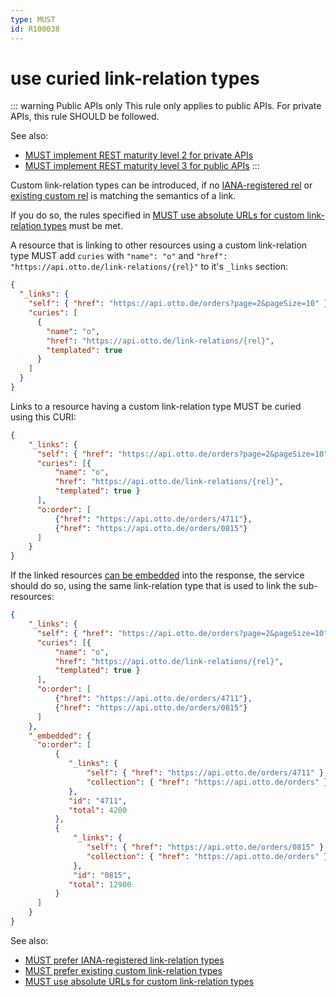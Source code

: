 ```yaml
---
type: MUST
id: R100038
---
```


# use curied link-relation types

::: warning Public APIs only
This rule only applies to public APIs. For private APIs, this rule SHOULD be followed.

See also:

- [MUST implement REST maturity level 2 for private APIs](../050_hypermedia/1010_must-implement-rest-maturity-level-2-for-private-apis.md)
- [MUST implement REST maturity level 3 for public APIs](../050_hypermedia/1020_must-implement-rest-maturity-level-3-for-public-apis.md)
  :::

Custom link-relation types can be introduced, if no [IANA-registered rel](./3020_must-prefer-registered-rels.md) or
[existing custom rel](./3010_must-prefer-existing-custom-rels.md) is matching the semantics of a link.

If you do so, the rules specified in [MUST use absolute URLs for custom link-relation types](./3030_must-use-absolute-urls-for-custom-rels.md)
must be met.

A resource that is linking to other resources using a custom link-relation type MUST add `curies` with `"name": "o"`
and `"href": "https://api.otto.de/link-relations/{rel}"` to it's
`_links` section:

```json
{
  "_links": {
    "self": { "href": "https://api.otto.de/orders?page=2&pageSize=10" },
    "curies": [
      {
        "name": "o",
        "href": "https://api.otto.de/link-relations/{rel}",
        "templated": true
      }
    ]
  }
}
```

Links to a resource having a custom link-relation type MUST be curied using this CURI:

```json
{
    "_links": {
      "self": { "href": "https://api.otto.de/orders?page=2&pageSize=10" },
      "curies": [{ 
          "name": "o", 
          "href": "https://api.otto.de/link-relations/{rel}", 
          "templated": true }
      ],
      "o:order": [
          {"href": "https://api.otto.de/orders/4711"},
          {"href": "https://api.otto.de/orders/0815"}
      ]
    }
}
```

If the linked resources [can be embedded](../040_resources/3010_should-embed-sub-resources.md) into the response, the 
service should do so, using the same link-relation type that is used to link the sub-resources:

```json
{
    "_links": {
      "self": { "href": "https://api.otto.de/orders?page=2&pageSize=10" },
      "curies": [{ 
          "name": "o", 
          "href": "https://api.otto.de/link-relations/{rel}", 
          "templated": true }
      ],
      "o:order": [
          {"href": "https://api.otto.de/orders/4711"},
          {"href": "https://api.otto.de/orders/0815"}
      ]
    },
    "_embedded": {
      "o:order": [
          {
             "_links": {
                 "self": { "href": "https://api.otto.de/orders/4711" },
                 "collection": { "href": "https://api.otto.de/orders" }
             },
             "id": "4711",
             "total": 4200
          },
          {
              "_links": {
                 "self": { "href": "https://api.otto.de/orders/0815" },
                 "collection": { "href": "https://api.otto.de/orders" }
              },
              "id": "0815",
             "total": 12900
          }
      ]
    } 
}
```
  
See also:

- [MUST prefer IANA-registered link-relation types](./3020_must-prefer-registered-rels.md)
- [MUST prefer existing custom link-relation types](./3010_must-prefer-existing-custom-rels.md)
- [MUST use absolute URLs for custom link-relation types](./3030_must-use-absolute-urls-for-custom-rels.md)
